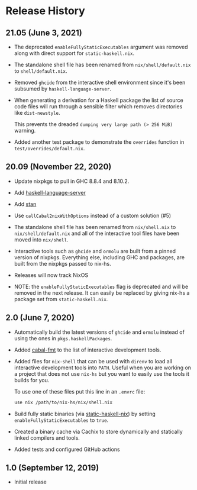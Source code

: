 # Release History

## 21.05 (June 3, 2021)

  * The deprecated `enableFullyStaticExecutables` argument was removed
    along with direct support for `static-haskell.nix`.

  * The standalone shell file has been renamed from
    `nix/shell/default.nix` to `shell/default.nix`.

  * Removed `ghcide` from the interactive shell environment since it's
    been subsumed by `haskell-language-server`.

  * When generating a derivation for a Haskell package the list of
    source code files will run through a sensible filter which removes
    directories like `dist-newstyle`.

    This prevents the dreaded `dumping very large path (> 256 MiB)`
    warning.

  * Added another test package to demonstrate the `overrides` function
    in `test/overrides/default.nix`.

## 20.09 (November 22, 2020)

  * Update nixpkgs to pull in GHC 8.8.4 and 8.10.2.

  * Add [haskell-language-server](https://github.com/haskell/haskell-language-server)

  * Add [stan](https://github.com/kowainik/stan)

  * Use `callCabal2nixWithOptions` instead of a custom solution (#5)

  * The standalone shell file has been renamed from `nix/shell.nix` to
    `nix/shell/default.nix` and all of the interactive tool files have
    been moved into `nix/shell`.

  * Interactive tools such as `ghcide` and `ormolu` are built from a
    pinned version of nixpkgs.  Everything else, including GHC and
    packages, are built from the nixpkgs passed to nix-hs.

  * Releases will now track NixOS

  * NOTE: the `enableFullyStaticExecutables` flag is deprecated and
    will be removed in the next release.  It can easily be replaced by
    giving nix-hs a package set from `static-haskell.nix`.

## 2.0 (June 7, 2020)

  * Automatically build the latest versions of `ghcide` and `ormolu`
    instead of using the ones in `pkgs.haskellPackages`.

  * Added [cabal-fmt](https://github.com/phadej/cabal-fmt) to the list
    of interactive development tools.

  * Added files for `nix-shell` that can be used with `direnv` to load
    all interactive development tools into `PATH`.  Useful when you
    are working on a project that does not use `nix-hs` but you want
    to easily use the tools it builds for you.

    To use one of these files put this line in an `.envrc` file:

    ```sh
    use nix /path/to/nix-hs/nix/shell.nix
    ```

  * Build fully static binaries (via [static-haskell-nix][]) by
    setting `enableFullyStaticExecutables` to `true`.

  * Created a binary cache via Cachix to store dynamically and
    statically linked compilers and tools.

  * Added tests and configured GitHub actions

[static-haskell-nix]: https://github.com/nh2/static-haskell-nix

## 1.0 (September 12, 2019)

  * Initial release

